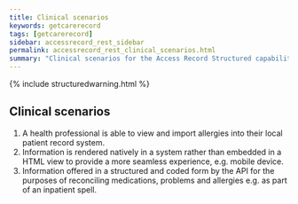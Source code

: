 ```yaml
---
title: Clinical scenarios
keywords: getcarerecord
tags: [getcarerecord]
sidebar: accessrecord_rest_sidebar
permalink: accessrecord_rest_clinical_scenarios.html
summary: "Clinical scenarios for the Access Record Structured capability pack"
---
```


{% include structuredwarning.html %}

## Clinical scenarios ##

1. A health professional is able to view and import allergies into their local patient record system.
2. Information is rendered natively in a system rather than embedded in a HTML view to provide a more seamless experience, e.g. mobile device.
3. Information offered in a structured and coded form by the API for the purposes of reconciling medications, problems and allergies e.g. as part of an inpatient spell.

